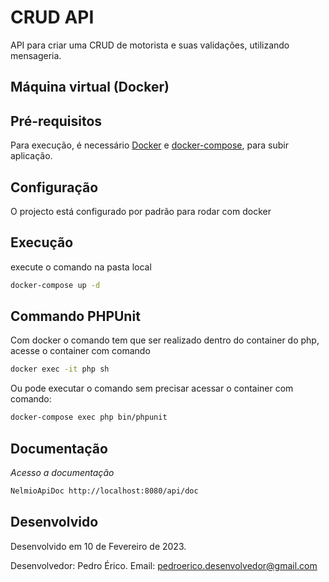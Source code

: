 # CRUD API

API para criar uma CRUD de motorista e suas validações, utilizando mensageria.


## Máquina virtual (Docker)
## Pré-requisitos
Para execução, é necessário [Docker](https://docs.docker.com/) e [docker-compose](https://docs.docker.com/compose/install/), para subir aplicação.

## Configuração
O projecto está configurado por padrão para rodar com docker

## Execução
execute o comando na pasta local
```bash
docker-compose up -d
```

## Commando PHPUnit
Com docker o comando tem que ser realizado dentro do container do php, acesse o container com comando
```bash
docker exec -it php sh
```
Ou pode executar o comando sem precisar acessar o container com comando:
```bash
docker-compose exec php bin/phpunit
```

## Documentação

*Acesso a documentação*
```bash
NelmioApiDoc http://localhost:8080/api/doc
```

## Desenvolvido

Desenvolvido em 10 de Fevereiro de 2023.

Desenvolvedor: Pedro Érico.
Email: pedroerico.desenvolvedor@gmail.com
